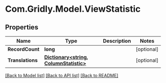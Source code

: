 
# Com.Gridly.Model.ViewStatistic

## Properties

Name | Type | Description | Notes
------------ | ------------- | ------------- | -------------
**RecordCount** | **long** |  | [optional] 
**Translations** | [**Dictionary&lt;string, ColumnStatistic&gt;**](ColumnStatistic.md) |  | [optional] 

[[Back to Model list]](../README.md#documentation-for-models)
[[Back to API list]](../README.md#documentation-for-api-endpoints)
[[Back to README]](../README.md)

